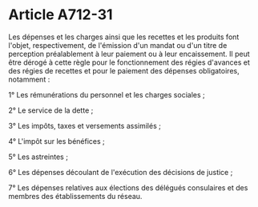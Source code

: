 # Article A712-31

Les dépenses et les charges ainsi que les recettes et les produits font l'objet, respectivement, de l'émission d'un mandat ou d'un titre de perception préalablement à leur paiement ou à leur encaissement. Il peut être dérogé à cette règle pour le fonctionnement des régies d'avances et des régies de recettes et pour le paiement des dépenses obligatoires, notamment :

1° Les rémunérations du personnel et les charges sociales ;

2° Le service de la dette ;

3° Les impôts, taxes et versements assimilés ;

4° L'impôt sur les bénéfices ;

5° Les astreintes ;

6° Les dépenses découlant de l'exécution des décisions de justice ;

7° Les dépenses relatives aux élections des délégués consulaires et des membres des établissements du réseau.
